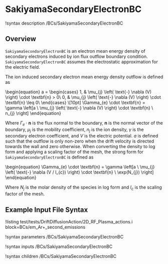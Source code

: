 # SakiyamaSecondaryElectronBC

!syntax description /BCs/SakiyamaSecondaryElectronBC

## Overview

`SakiyamaSecondaryElectronBC` is an electron mean energy density of secondary electrons induced by ion flux outflow boundary condition.
`SakiyamaSecondaryElectronBC` assumes the electrostatic approximation for the electric field.

The ion induced secondary electron mean energy density outflow is defined as

\begin{equation}
a =
\begin{cases}
1, & \mu_{j} \left( \text{-} \nabla (V) \right) \cdot \textbf{n} > 0\\
0, & \mu_{j} \left( \text{-} \nabla (V) \right) \cdot \textbf{n} \leq 0\\
\end{cases} \\[10pt]
\Gamma_{e} \cdot \textbf{n} = \gamma \left[a \ \mu_{j} \left( \text{-} \nabla (V) \right) \cdot \textbf{n} \ n_{j} \right]
\end{equation}

Where $\Gamma_e \cdot \textbf{n}$ is the flux normal to the boundary, $\textbf{n}$ is the normal vector of the boundary,
$\mu_{j}$ is the mobility coefficient, $n_{j}$ is the ion density, $\gamma$ is the secondary electron coefficient, and $V$ is the electric potential. $a$ is defined such that the outflow is only non-zero when the drift velocity is directed towards the wall and zero otherwise. When converting the density to log form and applying a scaling factor of the mesh, the strong form for `SakiyamaSecondaryElectronBC` is defined as

\begin{equation}
\Gamma_{e} \cdot \textbf{n} = \gamma \left[a \ \mu_{j} \left( \text{-} \nabla (V / l_{c}) \right) \cdot \textbf{n} \ \exp(N_{j}) \right]
\end{equation}

Where $N_{j}$ is the molar density of the species in log form and $l_{c}$ is the scaling factor of the mesh.

## Example Input File Syntax


!listing test/tests/DriftDiffusionAction/2D_RF_Plasma_actions.i block=BCs/em_Ar+_second_emissions

!syntax parameters /BCs/SakiyamaSecondaryElectronBC

!syntax inputs /BCs/SakiyamaSecondaryElectronBC

!syntax children /BCs/SakiyamaSecondaryElectronBC
